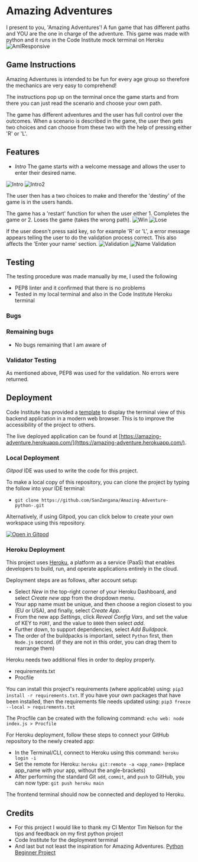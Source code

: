 # Amazing Adventures

I present to you, 'Amazing Adventures'! A fun game that has different paths and YOU are the one in charge of the adventure. This game was made with python and it runs in the Code Institute mock terminal on Heroku
![AmIResponsive](documents//amiresponsive_python.png)

## Game Instructions

Amazing Adventures is intended to be fun for every age group so therefore the mechanics are very easy to comprehend!

The instructions pop up on the terminal once the game starts and from there you can just read the scenario and choose your own path.

The game has different adventures and the user has full control over the outcomes. When a scenario is described in the game, the user then gets two choices and can choose from these two with the help of pressing either 'R' or 'L'.

## Features
- _Intro_
The game starts with a welcome message and allows the user to enter their desired name. 

![Intro](documents//aa2-main.png)
![Intro2](documents//aa2-name.png)

The user then has a two choices to make and therefor the 'destiny' of the game is in the users hands.

The game has a 'restart' function for when the user either 1. Completes the game or 2. Loses the game (takes the wrong path).
![Win](documents//aa2-win.png)
![Lose](documents//aa2-lose.png)

If the user doesn't press said key, so for example 'R' or 'L', a error message appears telling the user to do the validation process correct.
This also affects the 'Enter your name' section.
![Validation](documents//aa2-validation.png)
![Name Validation](documents//aa2-validation2.png)

## Testing

The testing procedure was made manually by me, I used the following 
- PEP8 linter and it confirmed that there is no problems
- Tested in my local terminal and also in the Code Institute Heroku terminal

### Bugs

### Remaining bugs
- No bugs remaining that I am aware of

### Validator Testing
As mentioned above, PEP8 was used for the validation. No errors were returned.
## Deployment

Code Institute has provided a [template](https://github.com/Code-Institute-Org/python-essentials-template) to display the terminal view of this backend application in a modern web browser. This is to improve the accessibility of the project to others.

The live deployed application can be found at [https://amazing-adventure.herokuapp.com/](https://amazing-adventure.herokuapp.com/).

### Local Deployment

*Gitpod* IDE was used to write the code for this project.

To make a local copy of this repository, you can clone the project by typing the follow into your IDE terminal:
- `git clone https://github.com/SanZangana/Amazing-Adventure-python-.git`

Alternatively, if using Gitpod, you can click below to create your own workspace using this repository.

[![Open in Gitpod](https://gitpod.io/button/open-in-gitpod.svg)](https://gitpod.io/#https://github.com/SanZangana/Amazing-Adventure-python-)

### Heroku Deployment

This project uses [Heroku](https://www.heroku.com), a platform as a service (PaaS) that enables developers to build, run, and operate applications entirely in the cloud.

Deployment steps are as follows, after account setup:

- Select *New* in the top-right corner of your Heroku Dashboard, and select *Create new app* from the dropdown menu.
- Your app name must be unique, and then choose a region closest to you (EU or USA), and finally, select *Create App*.
- From the new app *Settings*, click *Reveal Config Vars*, and set the value of KEY to `PORT`, and the value to `8000` then select *add*.
- Further down, to support dependencies, select *Add Buildpack*.
- The order of the buildpacks is important, select `Python` first, then `Node.js` second. (if they are not in this order, you can drag them to rearrange them)

Heroku needs two additional files in order to deploy properly.
- requirements.txt
- Procfile

You can install this project's requirements (where applicable) using: `pip3 install -r requirements.txt`. If you have your own packages that have been installed, then the requirements file needs updated using: `pip3 freeze --local > requirements.txt`

The Procfile can be created with the following command: `echo web: node index.js > Procfile`

For Heroku deployment, follow these steps to connect your GitHub repository to the newly created app:

- In the Terminal/CLI, connect to Heroku using this command: `heroku login -i`
- Set the remote for Heroku: `heroku git:remote -a <app_name>` (replace app_name with your app, without the angle-brackets)
- After performing the standard Git `add`, `commit`, and `push` to GitHub, you can now type: `git push heroku main`

The frontend terminal should now be connected and deployed to Heroku.
## Credits
- For this project I would like to thank my CI Mentor Tim Nelson for the tips and feedback on my first python project
- Code Institute for the deployment terminal
- And last but not least the inspiration for Amazing Adventures. [Python Beginner Project](https://www.youtube.com/watch?v=DLn3jOsNRVE&t=4106s&ab_channel=TechWithTim)